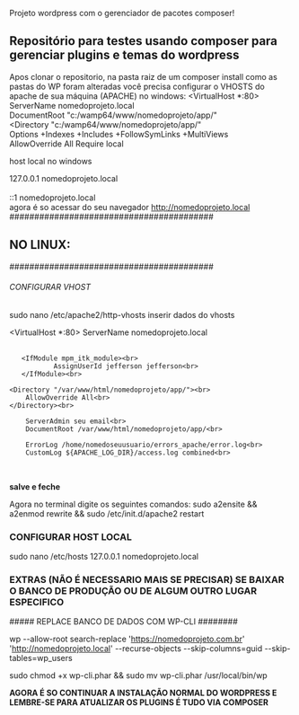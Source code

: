 Projeto wordpress com o gerenciador de pacotes composer!

<h2>Repositório para testes usando composer para gerenciar plugins e temas do wordpress</h2>

Apos clonar o repositorio, na pasta raiz de um composer install
como as pastas do WP foram alteradas você precisa configurar o VHOSTS do apache de sua máquina (APACHE)
no windows:
<VirtualHost *:80>
	ServerName nomedoprojeto.local<br>
	DocumentRoot "c:/wamp64/www/nomedoprojeto/app/"<br>
	<Directory  "c:/wamp64/www/nomedoprojeto/app/"<br>
		Options +Indexes +Includes +FollowSymLinks +MultiViews<br>
		AllowOverride All
		Require local
	</Directory>
</VirtualHost>

host local no windows

127.0.0.1 nomedoprojeto.local<br><br>
::1 nomedoprojeto.local<br>
agora é so acessar do seu navegador http://nomedoprojeto.local<br>
#########################################
  <h2>NO LINUX: </h2>
#########################################

###### CONFIGURAR VHOST ##########
sudo nano /etc/apache2/http-vhosts
inserir dados do vhosts

<VirtualHost *:80>
   ServerName nomedoprojeto.local<br><br>

       <IfModule mpm_itk_module><br>
               AssignUserId jefferson jefferson<br>
       </IfModule><br>

    <Directory "/var/www/html/nomedoprojeto/app/"><br>
        AllowOverride All<br>
    </Directory><br>

        ServerAdmin seu email<br>
        DocumentRoot /var/www/html/nomedoprojeto/app/<br>

        ErrorLog /home/nomedoseuusuario/errors_apache/error.log<br>
        CustomLog ${APACHE_LOG_DIR}/access.log combined<br>
</VirtualHost><br>

<b>salve e feche</b> 

Agora no terminal digite os seguintes comandos:
sudo a2ensite && a2enmod rewrite && sudo /etc/init.d/apache2 restart

### CONFIGURAR HOST LOCAL ###
sudo nano /etc/hosts
127.0.0.1       nomedoprojeto.local

<h3>EXTRAS (NÃO É NECESSARIO MAIS SE PRECISAR) SE BAIXAR O BANCO DE PRODUÇÃO OU DE ALGUM OUTRO LUGAR ESPECIFICO</h3>
##### REPLACE BANCO DE DADOS COM WP-CLI ########

wp --allow-root search-replace 'https://nomedoprojeto.com.br' 'http://nomedoprojeto.local' --recurse-objects --skip-columns=guid --skip-tables=wp_users<br>

sudo chmod +x wp-cli.phar && sudo mv wp-cli.phar /usr/local/bin/wp

<b>AGORA É SO CONTINUAR A INSTALAÇÃO NORMAL DO WORDPRESS E LEMBRE-SE PARA ATUALIZAR OS PLUGINS É TUDO VIA COMPOSER</b>
